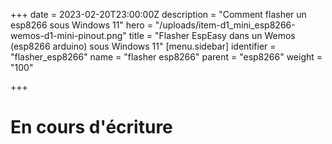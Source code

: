 +++
date = 2023-02-20T23:00:00Z
description = "Comment flasher un esp8266 sous Windows 11"
hero = "/uploads/item-d1_mini_esp8266-wemos-d1-mini-pinout.png"
title = "Flasher EspEasy dans un Wemos (esp8266 arduino) sous Windows 11"
[menu.sidebar]
identifier = "flasher_esp8266"
name = "flasher esp8266"
parent = "esp8266"
weight = "100"

+++
# En cours d'écriture